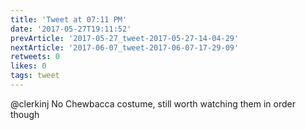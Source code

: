 ```yaml
---
title: 'Tweet at 07:11 PM'
date: '2017-05-27T19:11:52'
prevArticle: '2017-05-27_tweet-2017-05-27-14-04-29'
nextArticle: '2017-06-07_tweet-2017-06-07-17-29-09'
retweets: 0
likes: 0
tags: tweet
---
```

@clerkinj No Chewbacca costume, still worth watching them in order though